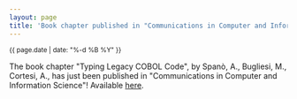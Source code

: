 ```yaml
---
layout: page
title: 'Book chapter published in "Communications in Computer and Information Science"'
---
```


<small>{{ page.date | date: "%-d %B %Y" }}</small>

The book chapter "Typing Legacy COBOL Code", by Spanò, A., Bugliesi, M., Cortesi, A., has just been published in "Communications in Computer and Information Science"! Available [here](https://doi.org/10.1007/978-3-642-36177-7_10).
